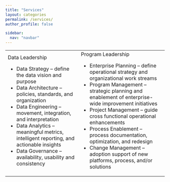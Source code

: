 ```yaml
---
title: "Services"
layout: categories
permalink: /services/
author_profile: false

sidebar:
  nav: "navbar"
---
```

<table>
<tr>
  <td>Data Leadership<br><ul><li>Data Strategy – define the data vision and purpose</li><li>Data Architecture – policies, standards, and organization</li><li>Data Engineering – movement, integration, and interpretation</li><li>Data Analytics – meaningful metrics, intelligent reporting, and actionable insights</li><li>Data Governance – availability, usability and consistency</li></ul></td>
  <td>Program Leadership<br><ul><li>Enterprise Planning – define operational strategy and organizational work streams</li><li>Program Management – strategic planning and enablement of enterprise-wide improvement initiatives</li><li>Project Management – guide cross functional operational enhancements</li><li>Process Enablement – process documentation, optimization, and redesign</li><li>Change Management – adoption support of new platforms, process, and/or solutions</li></ul></td>
</tr>
</table>

